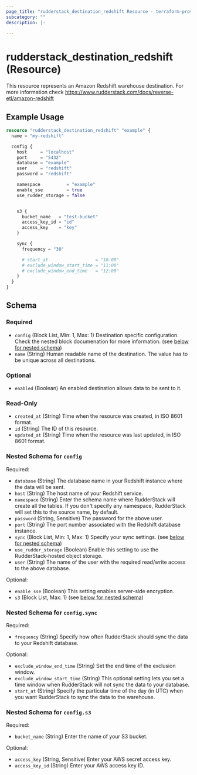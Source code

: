 ```yaml
---
page_title: "rudderstack_destination_redshift Resource - terraform-provider-rudderstack"
subcategory: ""
description: |-
  
---
```


# rudderstack_destination_redshift (Resource)

This resource represents an Amazon Redshift warehouse destination. For more information check 
https://www.rudderstack.com/docs/reverse-etl/amazon-redshift

## Example Usage

```terraform
resource "rudderstack_destination_redshift" "example" {
  name = "my-redshift"

  config {
    host     = "localhost"
    port     = "5432"
    database = "example"
    user     = "redshift"
    password = "redshift"

    namespace          = "example"
    enable_sse         = true
    use_rudder_storage = false


    s3 {
      bucket_name   = "test-bucket"
      access_key_id = "id"
      access_key    = "key"
    }

    sync {
      frequency = "30"

      # start_at                  = "10:00"
      # exclude_window_start_time = "11:00"
      # exclude_window_end_time   = "12:00"
    }
  }
}
```

<!-- schema generated by tfplugindocs -->
## Schema

### Required

- `config` (Block List, Min: 1, Max: 1) Destination specific configuration. Check the nested block documenation for more information. (see [below for nested schema](#nestedblock--config))
- `name` (String) Human readable name of the destination. The value has to be unique across all destinations.

### Optional

- `enabled` (Boolean) An enabled destination allows data to be sent to it.

### Read-Only

- `created_at` (String) Time when the resource was created, in ISO 8601 format.
- `id` (String) The ID of this resource.
- `updated_at` (String) Time when the resource was last updated, in ISO 8601 format.

<a id="nestedblock--config"></a>
### Nested Schema for `config`

Required:

- `database` (String) The database name in your Redshift instance where the data will be sent.
- `host` (String) The host name of your Redshift service.
- `namespace` (String) Enter the schema name where RudderStack will create all the tables. If you don't specify any namespace, RudderStack will set this to the source name, by default.
- `password` (String, Sensitive) The password for the above user.
- `port` (String) The port number associated with the Redshift database instance.
- `sync` (Block List, Min: 1, Max: 1) Specify your sync settings. (see [below for nested schema](#nestedblock--config--sync))
- `use_rudder_storage` (Boolean) Enable this setting to use the RudderStack-hosted object storage.
- `user` (String) The name of the user with the required read/write access to the above database.

Optional:

- `enable_sse` (Boolean) This setting enables server-side encryption.
- `s3` (Block List, Max: 1) (see [below for nested schema](#nestedblock--config--s3))

<a id="nestedblock--config--sync"></a>
### Nested Schema for `config.sync`

Required:

- `frequency` (String) Specify how often RudderStack should sync the data to your Redshift database.

Optional:

- `exclude_window_end_time` (String) Set the end time of the exclusion window.
- `exclude_window_start_time` (String) This optional setting lets you set a time window when RudderStack will not sync the data to your database.
- `start_at` (String) Specify the particular time of the day (in UTC) when you want RudderStack to sync the data to the warehouse.


<a id="nestedblock--config--s3"></a>
### Nested Schema for `config.s3`

Required:

- `bucket_name` (String) Enter the name of your S3 bucket.

Optional:

- `access_key` (String, Sensitive) Enter your AWS secret access key.
- `access_key_id` (String) Enter your AWS access key ID.
